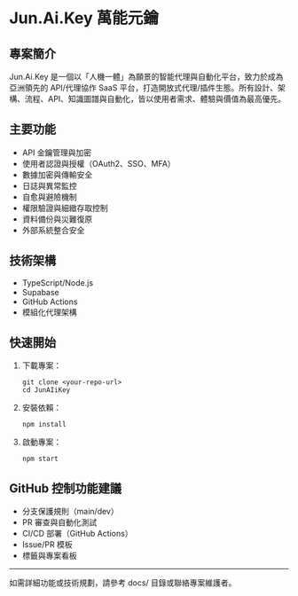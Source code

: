 # Jun.Ai.Key 萬能元鑰

## 專案簡介
Jun.Ai.Key 是一個以「人機一體」為願景的智能代理與自動化平台，致力於成為亞洲領先的 API/代理協作 SaaS 平台，打造開放式代理/插件生態。所有設計、架構、流程、API、知識圖譜與自動化，皆以使用者需求、體驗與價值為最高優先。

## 主要功能
- API 金鑰管理與加密
- 使用者認證與授權（OAuth2、SSO、MFA）
- 數據加密與傳輸安全
- 日誌與異常監控
- 自愈與避險機制
- 權限驗證與細緻存取控制
- 資料備份與災難復原
- 外部系統整合安全

## 技術架構
- TypeScript/Node.js
- Supabase
- GitHub Actions
- 模組化代理架構

## 快速開始
1. 下載專案：
   ```pwsh
   git clone <your-repo-url>
   cd JunAIiKey
   ```
2. 安裝依賴：
   ```pwsh
   npm install
   ```
3. 啟動專案：
   ```pwsh
   npm start
   ```

## GitHub 控制功能建議
- 分支保護規則（main/dev）
- PR 審查與自動化測試
- CI/CD 部署（GitHub Actions）
- Issue/PR 模板
- 標籤與專案看板

---

如需詳細功能或技術規劃，請參考 docs/ 目錄或聯絡專案維護者。
